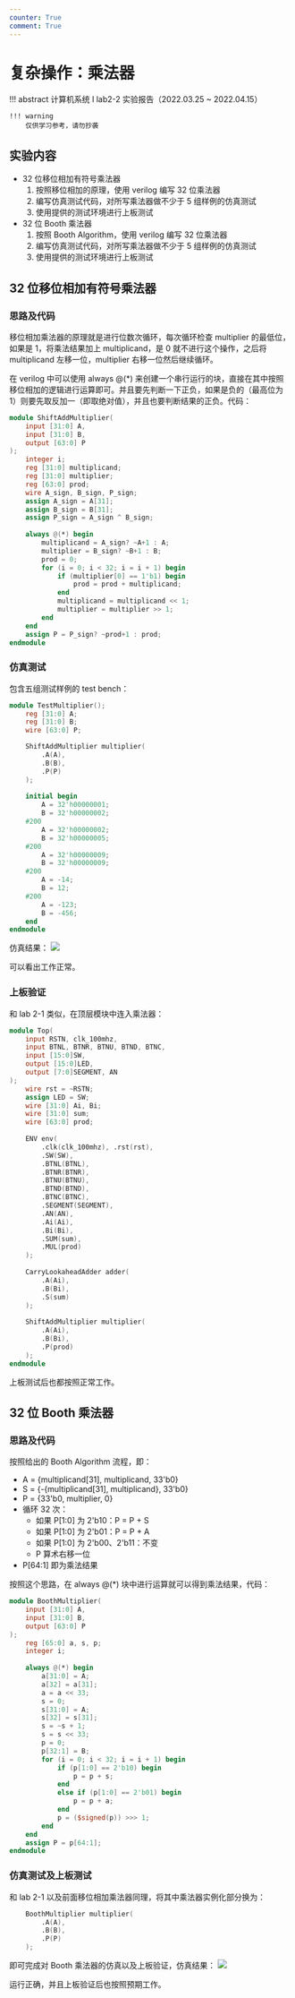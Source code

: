 ```yaml
---
counter: True
comment: True
---
```


# 复杂操作：乘法器

!!! abstract
    计算机系统 Ⅰ lab2-2 实验报告（2022.03.25 ~ 2022.04.15）

    !!! warning
        仅供学习参考，请勿抄袭

## 实验内容
- 32 位移位相加有符号乘法器
    1. 按照移位相加的原理，使用 verilog 编写 32 位乘法器
    2. 编写仿真测试代码，对所写乘法器做不少于 5 组样例的仿真测试
    3. 使用提供的测试环境进行上板测试
- 32 位 Booth 乘法器
    1. 按照 Booth Algorithm，使用 verilog 编写 32 位乘法器
    2. 编写仿真测试代码，对所写乘法器做不少于 5 组样例的仿真测试
    3. 使用提供的测试环境进行上板测试

## 32 位移位相加有符号乘法器
### 思路及代码
移位相加乘法器的原理就是进行位数次循环，每次循环检查 multiplier 的最低位，如果是 1，将乘法结果加上 multiplicand，是 0 就不进行这个操作，之后将 multiplicand 左移一位，multiplier 右移一位然后继续循环。

在 verilog 中可以使用 always @(*) 来创建一个串行运行的块，直接在其中按照移位相加的逻辑进行运算即可。并且要先判断一下正负，如果是负的（最高位为 1）则要先取反加一（即取绝对值），并且也要判断结果的正负。代码：
```verilog
module ShiftAddMultiplier(
    input [31:0] A,
    input [31:0] B,
    output [63:0] P
);
    integer i;
    reg [31:0] multiplicand;
    reg [31:0] multiplier;
    reg [63:0] prod;
    wire A_sign, B_sign, P_sign;
    assign A_sign = A[31];
    assign B_sign = B[31];
    assign P_sign = A_sign ^ B_sign;
    
    always @(*) begin
        multiplicand = A_sign? ~A+1 : A;
        multiplier = B_sign? ~B+1 : B;
        prod = 0;
        for (i = 0; i < 32; i = i + 1) begin
            if (multiplier[0] == 1'b1) begin
                prod = prod + multiplicand;
            end
            multiplicand = multiplicand << 1;
            multiplier = multiplier >> 1;
        end
    end
    assign P = P_sign? ~prod+1 : prod;
endmodule
```

### 仿真测试
包含五组测试样例的 test bench：
```verilog
module TestMultiplier();
    reg [31:0] A;
    reg [31:0] B;
    wire [63:0] P;

    ShiftAddMultiplier multiplier(
        .A(A),
        .B(B),
        .P(P)
    );
    
    initial begin
        A = 32'h00000001;
        B = 32'h00000002;
    #200
        A = 32'h00000002;
        B = 32'h00000005;
    #200
        A = 32'h00000009;
        B = 32'h00000009;
    #200
        A = -14;
        B = 12;
    #200
        A = -123;
        B = -456;
    end
endmodule
```
仿真结果：
![](/assets/images/cs/system/cs1/lab2-2/multi_sim.png)

可以看出工作正常。

### 上板验证
和 lab 2-1 类似，在顶层模块中连入乘法器：
```verilog
module Top(
    input RSTN, clk_100mhz,
    input BTNL, BTNR, BTNU, BTND, BTNC,
    input [15:0]SW,
    output [15:0]LED,
    output [7:0]SEGMENT, AN
);
    wire rst = ~RSTN;
    assign LED = SW;
    wire [31:0] Ai, Bi;
    wire [31:0] sum;
    wire [63:0] prod;
    
    ENV env(
        .clk(clk_100mhz), .rst(rst),
        .SW(SW),
        .BTNL(BTNL),
        .BTNR(BTNR),
        .BTNU(BTNU),
        .BTND(BTND),
        .BTNC(BTNC),
        .SEGMENT(SEGMENT),
        .AN(AN),
        .Ai(Ai),
        .Bi(Bi),
        .SUM(sum),
        .MUL(prod)
    );
    
    CarryLookaheadAdder adder(
        .A(Ai),
        .B(Bi),
        .S(sum)
    );
    
    ShiftAddMultiplier multiplier(
        .A(Ai),
        .B(Bi),
        .P(prod)
    );
endmodule
```
上板测试后也都按照正常工作。

## 32 位 Booth 乘法器
### 思路及代码
按照给出的 Booth Algorithm 流程，即：
- A = {multiplicand[31], multiplicand, 33'b0}
- S = {-{multiplicand[31], multiplicand}, 33'b0}
- P = {33'b0, multiplier, 0}
- 循环 32 次：
    - 如果 P[1:0] 为 2'b10：P = P + S
    - 如果 P[1:0] 为 2'b01：P = P + A
    - 如果 P[1:0] 为 2'b00、2'b11：不变
    - P 算术右移一位
- P[64:1] 即为乘法结果

按照这个思路，在 always @(*) 块中进行运算就可以得到乘法结果，代码：
```verilog
module BoothMultiplier(
    input [31:0] A,
    input [31:0] B,
    output [63:0] P
);
    reg [65:0] a, s, p;
    integer i;
    
    always @(*) begin
        a[31:0] = A;
        a[32] = a[31];
        a = a << 33;
        s = 0;
        s[31:0] = A;
        s[32] = s[31];
        s = ~s + 1;
        s = s << 33;
        p = 0;
        p[32:1] = B;
        for (i = 0; i < 32; i = i + 1) begin
            if (p[1:0] == 2'b10) begin
                p = p + s;
            end
            else if (p[1:0] == 2'b01) begin
                p = p + a;
            end
            p = ($signed(p)) >>> 1;
        end
    end
    assign P = p[64:1];
endmodule
```

### 仿真测试及上板测试
和 lab 2-1 以及前面移位相加乘法器同理，将其中乘法器实例化部分换为：
```verilog
    BoothMultiplier multiplier(
        .A(A),
        .B(B),
        .P(P)
    );
```
即可完成对 Booth 乘法器的仿真以及上板验证，仿真结果：
![](/assets/images/cs/system/cs1/lab2-2/multi_sim.png)

运行正确，并且上板验证后也按照预期工作。